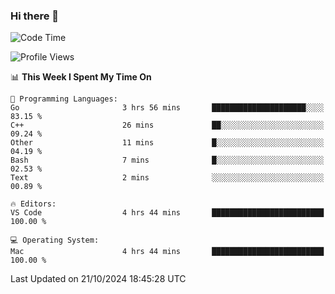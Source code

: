 ### Hi there 👋

<!--START_SECTION:waka-->
![Code Time](http://img.shields.io/badge/Code%20Time-795%20hrs%2057%20mins-blue)

![Profile Views](http://img.shields.io/badge/Profile%20Views-0-blue)

📊 **This Week I Spent My Time On** 

```text
💬 Programming Languages: 
Go                       3 hrs 56 mins       █████████████████████░░░░   83.15 % 
C++                      26 mins             ██░░░░░░░░░░░░░░░░░░░░░░░   09.24 % 
Other                    11 mins             █░░░░░░░░░░░░░░░░░░░░░░░░   04.19 % 
Bash                     7 mins              █░░░░░░░░░░░░░░░░░░░░░░░░   02.53 % 
Text                     2 mins              ░░░░░░░░░░░░░░░░░░░░░░░░░   00.89 % 

🔥 Editors: 
VS Code                  4 hrs 44 mins       █████████████████████████   100.00 % 

💻 Operating System: 
Mac                      4 hrs 44 mins       █████████████████████████   100.00 % 
```


 Last Updated on 21/10/2024 18:45:28 UTC
<!--END_SECTION:waka-->

<!--
**JackeyHua-SJTU/JackeyHua-SJTU** is a ✨ _special_ ✨ repository because its `README.md` (this file) appears on your GitHub profile.

Here are some ideas to get you started:

- 🔭 I’m currently working on ...
- 🌱 I’m currently learning ...
- 👯 I’m looking to collaborate on ...
- 🤔 I’m looking for help with ...
- 💬 Ask me about ...
- 📫 How to reach me: ...
- 😄 Pronouns: ...
- ⚡ Fun fact: ...
-->

